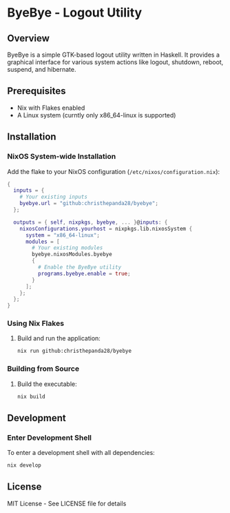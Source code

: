 # ByeBye - Logout Utility

## Overview

ByeBye is a simple GTK-based logout utility written in Haskell. It provides a graphical interface for various system actions like logout, shutdown, reboot, suspend, and hibernate.

## Prerequisites

- Nix with Flakes enabled
- A Linux system (curntly only x86_64-linux is supported)

## Installation

### NixOS System-wide Installation

Add the flake to your NixOS configuration (`/etc/nixos/configuration.nix`):

```nix
{
  inputs = {
    # Your existing inputs
    byebye.url = "github:christhepanda28/byebye";
  };

  outputs = { self, nixpkgs, byebye, ... }@inputs: {
    nixosConfigurations.yourhost = nixpkgs.lib.nixosSystem {
      system = "x86_64-linux";
      modules = [
        # Your existing modules
        byebye.nixosModules.byebye
        {
          # Enable the ByeBye utility
          programs.byebye.enable = true;
        }
      ];
    };
  };
}
```

### Using Nix Flakes


1. Build and run the application:
   ```bash
   nix run github:christhepanda28/byebye 
   ```

### Building from Source


1. Build the executable:
   ```bash
   nix build 
   ```

## Development

### Enter Development Shell

To enter a development shell with all dependencies:

```bash
nix develop
```

## License

MIT License - See LICENSE file for details


